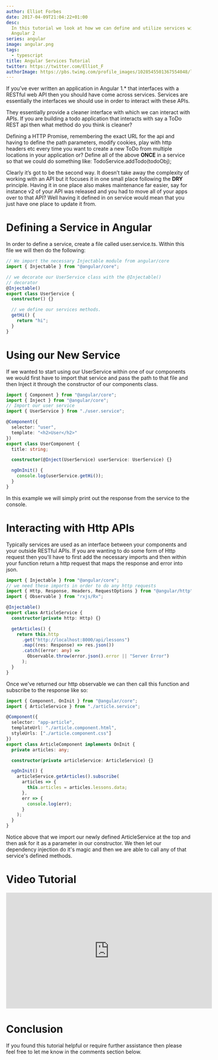 ```yaml
---
author: Elliot Forbes
date: 2017-04-09T21:04:22+01:00
desc:
  In this tutorial we look at how we can define and utilize services within
  Angular 2
series: angular
image: angular.png
tags:
  - typescript
title: Angular Services Tutorial
twitter: https://twitter.com/Elliot_F
authorImage: https://pbs.twimg.com/profile_images/1028545501367554048/lzr43cQv_400x400.jpg
---
```


If you’ve ever written an application in Angular 1.\* that interfaces with a
RESTful web API then you should have come across services. Services are
essentially the interfaces we should use in order to interact with these APIs.

They essentially provide a cleaner interface with which we can interact with
APIs. If you are building a todo application that interacts with say a ToDo REST
api then what method do you think is cleaner?

Defining a HTTP Promise, remembering the exact URL for the api and having to
define the path parameters, modify cookies, play with http headers etc every
time you want to create a new ToDo from multiple locations in your application
or? Define all of the above **ONCE** in a service so that we could do something
like: TodoService.addTodo(todoObj);

Clearly it’s got to be the second way. It doesn’t take away the complexity of
working with an API but it focuses it in one small place following the **DRY**
principle. Having it in one place also makes maintenance far easier, say for
instance v2 of your API was released and you had to move all of your apps over
to that API? Well having it defined in on service would mean that you just have
one place to update it from.

# Defining a Service in Angular

In order to define a service, create a file called user.service.ts. Within this
file we will then do the following:

```ts
// We import the necessary Injectable module from angular/core
import { Injectable } from "@angular/core";

// we decorate our UserService class with the @Injectable()
// decorator
@Injectable()
export class UserService {
  constructor() {}

  // we define our services methods.
  getHi() {
    return "hi";
  }
}
```

# Using our New Service

If we wanted to start using our UserService within one of our components we
would first have to import that service and pass the path to that file and then
Inject it through the constructor of our components class.

```ts
import { Component } from "@angular/core";
import { Inject } from "@angular/core";
// Import our user service
import { UserService } from "./user.service";

@Component({
  selector: "user",
  template: "<h2>User</h2>"
})
export class UserComponent {
  title: string;

  constructor(@Inject(UserService) userService: UserService) {}

  ngOnInit() {
    console.log(userService.getHi());
  }
}
```

In this example we will simply print out the response from the service to the
console.

# Interacting with Http APIs

Typically services are used as an interface between your components and your
outside RESTful APIs. If you are wanting to do some form of Http request then
you'll have to first add the necessary imports and then within your function
return a http request that maps the response and error into json.

```ts
import { Injectable } from "@angular/core";
// we need these imports in order to do any http requests
import { Http, Response, Headers, RequestOptions } from "@angular/http";
import { Observable } from "rxjs/Rx";

@Injectable()
export class ArticleService {
  constructor(private http: Http) {}

  getArticles() {
    return this.http
      .get("http://localhost:8000/api/lessons")
      .map((res: Response) => res.json())
      .catch((error: any) =>
        Observable.throw(error.json().error || "Server Error")
      );
  }
}
```

Once we've returned our http observable we can then call this function and
subscribe to the response like so:

```ts
import { Component, OnInit } from "@angular/core";
import { ArticleService } from "./article.service";

@Component({
  selector: "app-article",
  templateUrl: "./article.component.html",
  styleUrls: ["./article.component.css"]
})
export class ArticleComponent implements OnInit {
  private articles: any;

  constructor(private articleService: ArticleService) {}

  ngOnInit() {
    articleService.getArticles().subscribe(
      articles => {
        this.articles = articles.lessons.data;
      },
      err => {
        console.log(err);
      }
    );
  }
}
```

Notice above that we import our newly defined ArticleService at the top and then
ask for it as a parameter in our constructor. We then let our dependency
injection do it's magic and then we are able to call any of that service's
defined methods.

# Video Tutorial

<iframe width="560" height="315" src="https://www.youtube.com/embed/RJHNe1x5ov4" frameborder="0" allowfullscreen></iframe>

# Conclusion

If you found this tutorial helpful or require further assistance then please
feel free to let me know in the comments section below.
